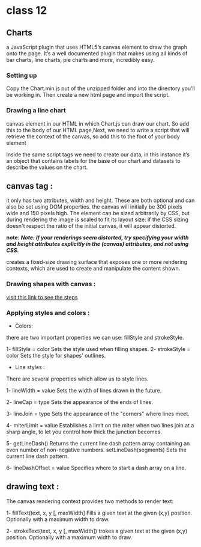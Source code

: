 # class 12


## Charts

a JavaScript plugin that uses HTML5’s canvas element to draw the graph onto the page. It’s a well documented plugin that makes using all kinds of bar charts, line charts, pie charts and more, incredibly easy.

### Setting up

 Copy the Chart.min.js out of the unzipped folder and into the directory you’ll be working in. Then create a new html page and import the script.

 ### Drawing a line chart

  canvas element in our HTML in which Chart.js can draw our chart. So add this to the body of our HTML page,Next, we need to write a script that will retrieve the context of the canvas, so add this to the foot of your body element

  Inside the same script tags we need to create our data, in this instance it’s an object that contains labels for the base of our chart and datasets to describe the values on the chart.


  ## canvas tag :

 it only has two attributes, width and height. These are both optional and can also be set using DOM properties.
 the canvas will initially be 300 pixels wide and 150 pixels high. The element can be sized arbitrarily by CSS, but during rendering the image is scaled to fit its layout size: if the CSS sizing doesn't respect the ratio of the initial canvas, it will appear distorted.

 **note**: ***Note: If your renderings seem distorted, try specifying your width and height attributes explicitly in the (canvas) attributes, and not using CSS.***

 creates a fixed-size drawing surface that exposes one or more rendering contexts, which are used to create and manipulate the content shown.


 ### Drawing shapes with canvas :

 [visit this link to see the steps](https://developer.mozilla.org/en-US/docs/Web/API/Canvas_API/Tutorial/Drawing_shapes)

 ### Applying styles and colors :
 
 * Colors:

 there are two important properties we can use: fillStyle and strokeStyle.

 1- fillStyle = color
Sets the style used when filling shapes.
 2- strokeStyle = color
Sets the style for shapes' outlines.

* Line styles :

There are several properties which allow us to style lines.

 1- lineWidth = value
Sets the width of lines drawn in the future.
 
 2- lineCap = type
Sets the appearance of the ends of lines.

 3- lineJoin = type
Sets the appearance of the "corners" where lines meet.

 4- miterLimit = value
Establishes a limit on the miter when two lines join at a sharp angle, to let you control how thick the    junction becomes.
 
 5- getLineDash()
Returns the current line dash pattern array containing an even number of non-negative numbers.
setLineDash(segments) Sets the current line dash pattern.

 6- lineDashOffset = value
Specifies where to start a dash array on a line.

## drawing text :

The canvas rendering context provides two methods to render text:

 1- fillText(text, x, y [, maxWidth] 
Fills a given text at the given (x,y) position. Optionally with a maximum width to draw.

 2- strokeText(text, x, y [, maxWidth])
trokes a given text at the given (x,y) position. Optionally with a maximum width to draw.
